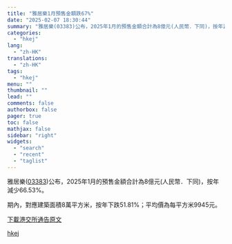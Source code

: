 ```yaml
---
title: "雅居樂1月預售金額跌67%"
date: "2025-02-07 18:30:44"
summary: "雅居樂(03383)公布，2025年1月的預售金額合計為8億元(人民幣．下同)，按年減少66.53%..."
categories:
  - "hkej"
lang:
  - "zh-HK"
translations:
  - "zh-HK"
tags:
  - "hkej"
menu: ""
thumbnail: ""
lead: ""
comments: false
authorbox: false
pager: true
toc: false
mathjax: false
sidebar: "right"
widgets:
  - "search"
  - "recent"
  - "taglist"
---
```


雅居樂([03383](https://stock360.hkej.com/quotePlus/03383))公布，2025年1月的預售金額合計為8億元(人民幣．下同)，按年減少66.53%。

期內，對應建築面積8萬平方米，按年下跌51.81%；平均價為每平方米9945元。

[下載港交所通告原文](https://www1.hkexnews.hk/listedco/listconews/sehk/2025/0207/2025020700628_c.pdf)

[hkej](https://www2.hkej.com/instantnews/announcement/article/3995368/%E9%9B%85%E5%B1%85%E6%A8%821%E6%9C%88%E9%A0%90%E5%94%AE%E9%87%91%E9%A1%8D%E8%B7%8C67%25)
